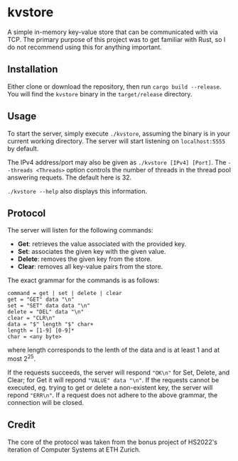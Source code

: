 # kvstore

A simple in-memory key-value store that can be communicated with via TCP. The primary purpose of this project was to get familiar with Rust, so I do not recommend using this for anything important.

Installation
--
Either clone or download the repository, then run `cargo build --release`. You will find the `kvstore` binary in the `target/release` directory.

Usage
--
To start the server, simply execute `./kvstore`, assuming the binary is in your current working directory. The server will start listening on `localhost:5555` by default. 

The IPv4 address/port may also be given as `./kvstore [IPv4] [Port]`. The `--threads <Threads>` option controls the number of threads in the thread pool answering requets. The default here is 32.

`./kvstore --help` also displays this information.

Protocol
--
The server will listen for the following commands:

- **Get**: retrieves the value associated with the provided key.
- **Set**: associates the given key with the given value.
- **Delete**: removes the given key from the store.
- **Clear**: removes all key-value pairs from the store.

The exact grammar for the commands is as follows:
```
command = get | set | delete | clear
get = "GET" data "\n"
set = "SET" data data "\n"
delete = "DEL" data "\n"
clear = "CLR\n"
data = "$" length "$" char+
length = [1-9] [0-9]*
char = <any byte>
```
where length corresponds to the lenth of the data and is at least 1 and at most $2^{25}$.

If the requests succeeds, the server will respond `"OK\n"` for Set, Delete, and Clear; for Get it will repond `"VALUE" data "\n"`. 
If the requests cannot be executed, eg. trying to get or delete a non-existent key, the server will repond `"ERR\n"`.
If a request does not adhere to the above grammar, the connection will be closed. 

Credit
--
The core of the protocol was taken from the bonus project of HS2022's iteration of Computer Systems at ETH Zurich.
